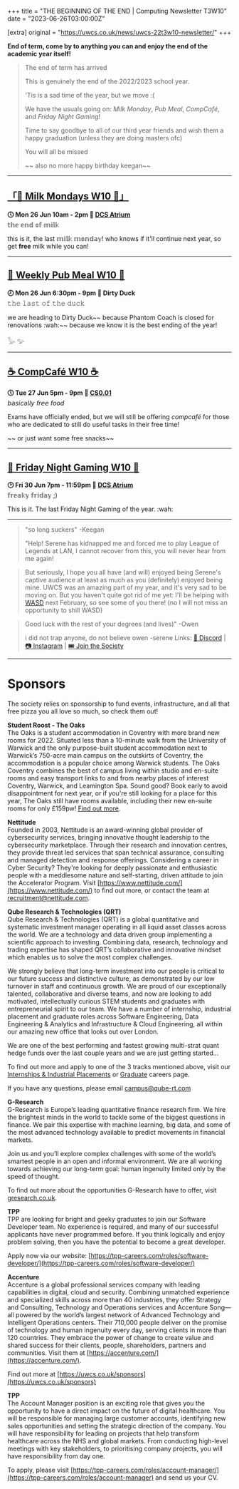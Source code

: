+++
title = "THE BEGINNING OF THE END | Computing Newsletter T3W10"
date = "2023-06-26T03:00:00Z"

[extra]
original = "https://uwcs.co.uk/news/uwcs-22t3w10-newsletter/"
+++

<p data-block-key="sfd3i"><b>End of term, come by to anything you can and enjoy the end of the academic year itself!</b></p>

<!-- more -->

> The end of term has arrived
> 
> This is genuinely the end of the 2022/2023 school year. 
> 
> 'Tis is a sad time of the year, but we move :(
> 
> We have the usuals going on: *Milk Monday*, *Pub Meal*, *CompCafé*, and *Friday Night Gaming*!
> 
> Time to say goodbye to all of our third year friends and wish them a happy graduation (unless they are doing masters ofc)
> 
> You will all be missed
> 
> ~~ also no more happy birthday keegan~~
***

## **[「🥛 Milk Mondays W10 🥛」](https://uwcs.co.uk/events/mm-22t3w10/)**
**🕔 Mon 26 Jun 10am - 2pm  📍 [DCS Atrium](https://campus.warwick.ac.uk//search/623c8858421e6f5928c0c78f)**  
𝕥𝕙𝕖 𝕖𝕟𝕕 𝕠𝕗 𝕞𝕚𝕝𝕜

this is it, the last 𝕞𝕚𝕝𝕜 𝕞𝕠𝕟𝕕𝕒𝕪!
who knows if it'll continue next year, so get **free** milk while you can!
***

## **[🍑 Weekly Pub Meal W10 🍑](https://uwcs.co.uk/events/pub-meal-22t3w10)**
**🕗 Mon 26 Jun 6:30pm - 9pm  📍 Dirty Duck**  
𝚝𝚑𝚎 𝚕𝚊𝚜𝚝 𝚘𝚏 𝚝𝚑𝚎 𝚍𝚞𝚌𝚔

we are heading to Dirty Duck~~ because Phantom Coach is closed for renovations :wah:~~ because we know it is the best ending of the year!

𓅭 𓅰
***

## **[☕ CompCafé W10 ☕](https://uwcs.co.uk/events/compcafe-22t3w10/)**
**🕔 Tue 27 Jun 5pm - 9pm  📍 [CS0.01](https://campus.warwick.ac.uk//search/623c888a421e6f5928c0d035)**  
𝘣𝘢𝘴𝘪𝘤𝘢𝘭𝘭𝘺 𝘧𝘳𝘦𝘦 𝘧𝘰𝘰𝘥

Exams have officially ended, but we will still be offering *compcafé* for those who are dedicated to still do useful tasks in their free time!

~~ or just want some free snacks~~
***

## **[👾 Friday Night Gaming W10 👾](https://uwcs.co.uk/events/fng-22t3w10/)**
**🕑 Fri 30 Jun 7pm - 11:59pm  📍 [DCS Atrium](https://campus.warwick.ac.uk//search/623c8858421e6f5928c0c78f)**  
𝕗𝕣𝕖𝕒𝕜𝕪 𝕗𝕣𝕚𝕕𝕒𝕪 ;)

This is it. The last Friday Night Gaming of the year. :wah:
***

> "so long suckers" -Keegan
> 
> "Help! Serene has kidnapped me and forced me to play League of Legends at LAN, I cannot recover from this, you will never hear from me again!

> But seriously, I hope you all have (and will) enjoyed being Serene's captive audience at least as much as you (definitely) enjoyed being mine. UWCS was an amazing part of my year, and it's very sad to be moving on. But you haven't quite got rid of me yet: I'll be helping with [WASD](https://warwickspeed.run/) next February, so see some of you there! (no I will not miss an opportunity to shill WASD)

> Good luck with the rest of your degrees (and lives)" -Owen
> 
> i did not trap anyone, do not believe owen -serene
Links: [💬 Discord](https://discord.gg/uwcs) | [📷 Instagram](https://www.instagram.com/warwickcompsoc/) | [🎟️ Join the Society](https://www.warwicksu.com/societies-sports/societies/computing/)

***
# Sponsors
The society relies on sponsorship to fund events, infrastructure, and all that free pizza you all love so much, so check them out!

**Student Roost - The Oaks**  
The Oaks is a student accommodation in Coventry with more brand new rooms for 2022. Situated less than a 10-minute walk from the University of Warwick and the only purpose-built student accommodation next to Warwick’s 750-acre main campus on the outskirts of Coventry, the accommodation is a popular choice among Warwick students. The Oaks Coventry combines the best of campus living within studio and en-suite rooms and easy transport links to and from nearby places of interest Coventry, Warwick, and Leamington Spa. Sound good? Book early to avoid disappointment for next year, or if you're still looking for a place for this year, The Oaks still have rooms available, including their new en-suite rooms for only £159pw! [Find out more](https://www.studentroost.co.uk/locations/warwick/the-oaks).


**Nettitude**  
Founded in 2003, Nettitude is an award-winning global provider of cybersecurity services, bringing innovative thought leadership to the cybersecurity marketplace. Through their research and innovation centres, they provide threat led services that span technical assurance, consulting and managed detection and response offerings. Considering a career in Cyber Security?  They're looking for deeply passionate and enthusiastic people with a meddlesome nature and self-starting, driven attitude to join the Accelerator Program. Visit [https://www.nettitude.com/](https://www.nettitude.com/) to find out more, or contact the team at [recruitment@nettitude.com](mailto:recruitment@nettitude.com).

**Qube Research & Technologies (QRT)**  
Qube Research & Technologies (QRT) is a global quantitative and systematic investment manager operating in all liquid asset classes across the world. We are a technology and data driven group implementing a scientific approach to investing. Combining data, research, technology and trading expertise has shaped QRT’s collaborative and innovative mindset which enables us to solve the most complex challenges.

We strongly believe that long-term investment into our people is critical to our future success and distinctive culture, as demonstrated by our low turnover in staff and continuous growth. We are proud of our exceptionally talented, collaborative and diverse teams, and now are looking to add motivated, intellectually curious STEM students and graduates with entrepreneurial spirit to our team. We have a number of internship, industrial placement and graduate roles across Software Engineering, Data Engineering & Analytics and Infrastructure & Cloud Engineering, all within our amazing new office that looks out over London.  

We are one of the best performing and fastest growing multi-strat quant hedge funds over the last couple years and we are just getting started…

To find out more and apply to one of the 3 tracks mentioned above, visit our [Internships & Industrial Placements](https://www.qube-rt.com/careers/intern-opportunities/) or [Graduate](https://www.qube-rt.com/careers/graduate-opportunities/) careers page.

If you have any questions, please email [campus@qube-rt.com](mailto:campus@qube-rt.com)

**G-Research**  
G-Research is Europe’s leading quantitative finance research firm. We hire the brightest minds in the world to tackle some of the biggest questions in finance. We pair this expertise with machine learning, big data, and some of the most advanced technology available to predict movements in financial markets.

Join us and you’ll explore complex challenges with some of the world’s smartest people in an open and informal environment. We are all working towards achieving our long-term goal: human ingenuity limited only by the speed of thought.

To find out more about the opportunities G-Research have to offer, visit [gresearch.co.uk](https://gresearch.co.uk).

**TPP**  
TPP are looking for bright and geeky graduates to join our Software Developer team. No experience is required, and many of our successful applicants have never programmed before. If you think logically and enjoy problem solving, then you have the potential to become a great developer.

Apply now via our website: [https://tpp-careers.com/roles/software-developer/](https://tpp-careers.com/roles/software-developer/)

**Accenture**  
Accenture is a global professional services company with leading capabilities in digital, cloud and security. Combining unmatched experience and specialized skills across more than 40 industries, they offer Strategy and Consulting, Technology and Operations services and Accenture Song—all powered by the world’s largest network of Advanced Technology and Intelligent Operations centers. Their 710,000 people deliver on the promise of technology and human ingenuity every day, serving clients in more than 120 countries. They embrace the power of change to create value and shared success for their clients, people, shareholders, partners and communities. Visit them at [https://accenture.com/](https://accenture.com/).

Find out more at [https://uwcs.co.uk/sponsors](https://uwcs.co.uk/sponsors)

**TPP**  
The Account Manager position is an exciting role that gives you the opportunity to have a direct impact on the future of digital healthcare. You will be responsible for managing large customer accounts, identifying new sales opportunities and setting the strategic direction of the company. You will have responsibility for leading on projects that help transform healthcare across the NHS and global markets. From conducting high-level meetings with key stakeholders, to prioritising company projects, you will have responsibility from day one.

 

To apply, please visit [https://tpp-careers.com/roles/account-manager/](https://tpp-careers.com/roles/account-manager) and send us your CV.
